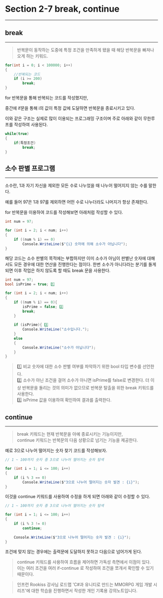 # Section 2-7 break, continue

---

## **break**

---

> 반복문이 동작하는 도중에 특정 조건을 만족하게 됐을 때 해당 반복문을 빠져나오게 하는 키워드.

```C#
for(int i = 0; i < 100000; i++)
{
	//반복되는 코드
    if (i >= 200)
    	break;
}
```

for 반복문을 통해 반복되는 코드를 작성했지만,

중간에 if문을 통해 i의 값이 특정 값에 도달하면 반복문을 종료시키고 있다.

이와 같은 구조는 실제로 많이 이용되는 프로그래밍 구조이며 주로 아래와 같이 무한루프를 작성하여 사용된다.

```C#
while(true)
{
	if(특정조건)
    	break;
}
```

## **소수 판별 프로그램**

---

소수란, 1과 자기 자신을 제외한 모든 수로 나누었을 때 나누어 떨어지지 않는 수를 말한다. 

예를 들어 97은 1과 97를 제외하면 어떤 수로 나누더라도 나머지가 항상 존재한다.

for 반복문을 이용하여 코드를 작성해보면 아래처럼 작성할 수 있다.

```C#
int num = 97;

for (int i = 2; i < num; i++)
{
    if ((num % i) == 0)
        Console.WriteLine($"{i} 숫자에 의해 소수가 아닙니다");
}
```

해당 코드는 소수 판별의 목적에는 부합하지만 이미 소수가 아님이 판별난 숫자에 대해서도 모든 경우에 대한 연산을 진행한다는 점이다. 한번 소수가 아니다라는 분기를 돌게 되면 이후 작업은 하지 않도록 할 때도 break 문을 사용한다.

```C#
int num = 97;
bool isPrime = true; 1️⃣

for (int i = 2; i < num; i++)
{
    if ((num % i) == 0){
    	isPrime = false; 2️⃣
        break;
    }
    
    if (isPrime){ 3️⃣
    	Console.WriteLine("소수입니다.");
    }
    else
    {
    	Console.WriteLine("소수가 아닙니다");
    }
}
```

> 1️⃣ 비교 숫자에 대한 소수 판별 여부를 파악하기 위한 bool 타입 변수를 선언한다.  
> 2️⃣ 소수가 아닌 조건을 걸어 소수가 아니면 isPrime를 false로 변경한다. 더 이상 반복문을 돌리는 것의 의미가 없으므로 반복문 탈출을 위한 break 키워드를 사용한다.  
> 3️⃣ isPrime 값을 이용하여 확인하여 결과를 출력한다.

## **continue**

---

> break 키워드는 현재 반복문을 아예 종료시키는 기능이지만,  
> continue 키워드는 반복문의 다음 상황으로 넘기는 기능을 제공한다. 

예로 3으로 나누어 떨어지는 숫자 찾기 코드를 작성해보자.

```C#
// 1 ~ 100까지 숫자 중 3으로 나누어 떨어지는 숫자 탐색

for (int i = 1; i <= 100; i++)
{
	if (i % 3 == 0)
    	Console.WriteLine($"3으로 나누어 떨어지는 숫자 발견 : {i}");
}
```

이것을 continue 키워드를 사용하여 수정을 하게 되면 아래와 같이 수정할 수 있다.

```C#
// 1 ~ 100까지 숫자 중 3으로 나누어 떨어지는 숫자 탐색

for (int i = 1; i <= 100; i++)
{
	if (i % 3 != 0)
    	continue;
    
    Console.WriteLine($"3으로 나누어 떨어지는 숫자 발견 : {i}");
}
```

조건에 맞지 않는 경우에는 출력문에 도달하지 못하고 다음으로 넘어가게 된다.

> continue 키워드를 사용하여 흐름을 제어하면 가독성 측면에서 이점이 있다.  
> 이는 여러 조건을 여러 if-continue 로 작성하여 조건을 쪼개서 확인할 수 있기 때문이다.

> 인프런 Rookiss 강사님 로드맵 'C#과 유니티로 만드는 MMORPG 게임 개발 시리즈'에 대한 학습을 진행하면서 작성한 개인 기록용 강의노트입니다.